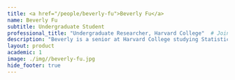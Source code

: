 ```yaml
---
title: <a href="/people/beverly-fu">Beverly Fu</a>
name: Beverly Fu
subtitle: Undergraduate Student
professional_title: "Undergraduate Researcher, Harvard College"  # Joined professional titles
description: "Beverly is a senior at Harvard College studying Statistics and Chemistry. She has been working at the Park Lab since her sophomore year, and is interested in mutational signature analysis as a framework to understand normal and pathological processes in human development."
layout: product
academic: 1
image: ./img//beverly-fu.jpg
hide_footer: true
---
```


